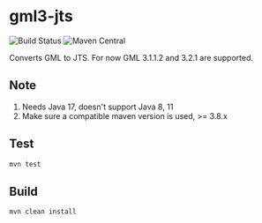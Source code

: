 # gml3-jts

![Build Status](https://github.com/PDOK/gml3-jts/actions/workflows/maven.yaml/badge.svg)
![Maven Central](https://maven-badges.herokuapp.com/maven-central/nl.pdok/gml3-jts/badge.svg?style=plastic)

Converts GML to JTS. For now GML 3.1.1.2 and 3.2.1 are supported.

## Note

1. Needs Java 17, doesn't support Java 8, 11
1. Make sure a compatible maven version is used, >= 3.8.x

## Test

```sh
mvn test
```

## Build

```sh
mvn clean install
```
